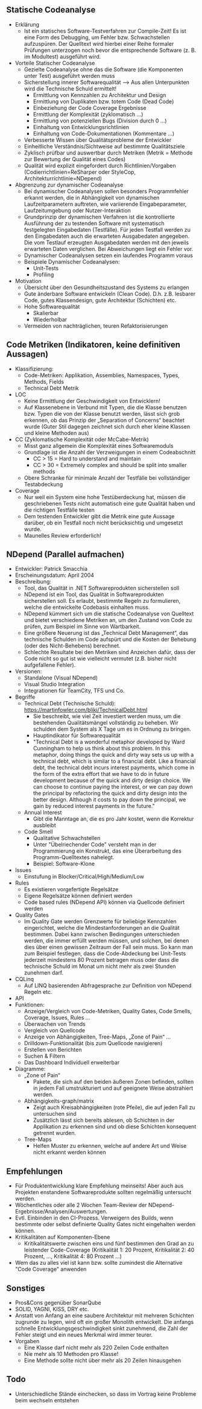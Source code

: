 ## Statische Codeanalyse
- Erklärung
    - Ist ein statisches Software-Testverfahren zur Compile-Zeit! Es ist eine Form des Debugging, um Fehler bzw. Schwachstellen aufzuspüren. Der Quelltext wird hierbei einer Reihe formaler Prüfungen unterzogen noch bevor die entsprechende Software (z. B. im Modultest) ausgeführt wird.
- Vorteile Statischer Codeanalyse
    - Gezielte Codeanalyse ohne das die Software (die Komponenten unter Test) ausgeführt werden muss
    - Sicherstellung innerer Softwarequalität --> Aus allen Unterpunkten wird die Technische Schuld ermittelt!
        - Ermittlung von Kennzahlen zu Architektur und Design
        - Ermittlung von Duplikaten bzw. totem Code (Dead Code)
        - Einbeziehung der Code Coverage Ergebnisse
        - Ermittlung der Komplexität (zyklomatisch ...)
        - Ermittlung von potenziellen Bugs (Division durch 0 ...)
        - Einhaltung von Entwicklungsrichtlinien 
        - Einhaltung von Code-Dokumentationen (Kommentare ...)
    - Verbesserte Wissen über Qualitätsprobleme der Entwickler
    - Einheitliche Verständnis/Sichtweise auf bestimmte Qualitätsziele
    - Zyklisch prüfbar und auswertbar durch Metriken (Metrik = Methode zur Bewertung der Qualität eines Codes)
    - Qualität wird explizit eingefordert durch Richtlinien/Vorgaben (Codierrichtlinien=ReSharper oder Style­Cop, Architekturrichtlinie=NDepend)
- Abgrenzung zur dynamischer Codeanalyse
    - Bei dynamischer Codeanalysen sollen besonders Programmfehler erkannt werden, die in Abhängigkeit von dynamischen Laufzeitparametern auftreten, wie variierende Eingabeparameter, Laufzeitumgebung oder Nutzer-Interaktion
    - Grundprinzip der dynamischen Verfahren ist die kontrollierte Ausführung der zu testenden Software mit systematisch festgelegten Eingabedaten (Testfälle). Für jeden Testfall werden zu den Eingabedaten auch die erwarteten Ausgabedaten angegeben. Die vom Testlauf erzeugten Ausgabedaten werden mit den jeweils erwarteten Daten verglichen. Bei Abweichungen liegt ein Fehler vor.
    - Dynamischer Codeanalysen setzen ein laufendes Programm voraus
    - Beispiele Dynamischer Codeanalysen:
        - Unit-Tests
        - Profiling
- Motivation
    - Übersicht über den Gesundheitszustand des Systems zu erlangen
    - Gute änderbare Software entwickeln (Clean Code). D.h. z.B. lesbarer Code, gutes Klassendesign, gute Architektur (Schichten) etc.
    - Hohe Softwarequalität
        - Skalierbar
        - Wiederholbar
    - Vermeiden von nachträglichen, teuren Refaktorisierungen

## Code Metriken (Indikatoren, keine definitiven Aussagen)
- Klassifizierung: 
    - Code-Metriken: Applikation, Assemblies, Namespaces, Types, Methods, Fields
    - Technical Debt Metrik
- LOC
    -  Keine Ermittlung der Geschwindigkeit von Entwicklern!
    -  Auf Klassenebene in Verbund mit Typen, die die Klasse benutzen bzw. Typen die von der Klasse benutzt werden, lässt sich grob erkennen, ob das Prinzip der „Separation of Concerns“ beachtet wurde (Guter Stil dagegen zeichnet sich durch eher kleine Klassen und kleine Methoden aus)
- CC (Zyklomatische Komplexität oder McCabe-Metrik)
    - Misst ganz allgemein die Komplexität eines Softwaremoduls
    - Grundlage ist die Anzahl der Verzweigungen in einem Codeabschnitt
        - CC > 15 = Hard to understand and maintain
        - CC > 30 = Extremely complex and should be split into smaller methods
    - Obere Schranke für minimale Anzahl der Testfälle bei vollständiger Testabdeckung
- Coverage
    -  Nur weil ein System eine hohe Testüberdeckung hat, müssen die geschriebenen Tests nicht automatisch eine gute Qualität haben und die richtigen Testfälle testen
    -  Dem testenden Entwickler gibt die Metrik eine gute Aussage darüber, ob ein Testfall noch nicht berücksichtig und umgesetzt wurde.
    -  Maunelles Review erforderlich!

## NDepend (Parallel aufmachen)
- Entwickler: Patrick Smacchia
- Erscheinungsdatum: April 2004
- Beschreibung: 
    - Tool, das Qualität in .NET Softwareprodukten sicherstellen soll 
    - NDepend ist ein Tool, das Qualität in Softwareprodukten sicherstellen soll. Es erlaubt, bestimmte Regeln zu formulieren, welche die entwickelte Codebasis einhalten muss.
    - NDepend kümmert sich um die statische Codeanalyse von Quelltext und bietet verschiedene Metriken an, um den Zustand von Code zu prüfen, zum Beispiel im Sinne von Wartbarkeit.
    - Eine größere Neuerung ist das „Technical Debt Management“, das technische Schulden im Code aufspürt und die Kosten der Behebung (oder des Nicht-Behebens) berechnet.
    - Schlechte Resultate bei den Metriken sind Anzeichen dafür, dass der Code nicht so gut ist wie vielleicht vermutet (z.B. bisher nicht aufgefallene Fehler).
- Versionen:
    - Standalone (Visual NDepend)
    - Visual Studio Integration
    - Integrationen für TeamCity, TFS und Co.
- Begriffe
    - Technical Debt (Technische Schuld): https://martinfowler.com/bliki/TechnicalDebt.html
        - Sie beschreibt, wie viel Zeit investiert werden muss, um die bestehenden Qualitätsmängel vollständig zu beheben. Wir schulden dem System als X Tage um es in Ordnung zu bringen.
        - Hauptindikator für Softwarequalität 
        - "Technical Debt is a wonderful metaphor developed by Ward Cunningham to help us think about this problem. In this metaphor, doing things the quick and dirty way sets us up with a technical debt, which is similar to a financial debt. Like a financial debt, the technical debt incurs interest payments, which come in the form of the extra effort that we have to do in future development because of the quick and dirty design choice. We can choose to continue paying the interest, or we can pay down the principal by refactoring the quick and dirty design into the better design. Although it costs to pay down the principal, we gain by reduced interest payments in the future."
    - Annual Interest
        - Gibt die Manntage an, die es pro Jahr kostet, wenn die Korrektur ausbleibt
    - Code Smell
        - Qualitative Schwachstellen
        - Unter "Übelriechender Code" versteht man in der Programmierung ein Konstrukt, das eine Überarbeitung des Programm-Quelltextes nahelegt.
        - Beispiel: Software-Klone
- Issues
    - Einstufung in Blocker/Critical/High/Medium/Low
- Rules
    - Es existieren vorgefertigte Regelsätze 
    - Eigene Regelsätze können definiert werden
    - Code based rules (NDepend API) können via Quellcode definiert werden
- Quality Gates
    - Im Quality Gate werden Grenzwerte für beliebige Kennzahlen eingerichtet, welche die Mindestanforderungen an die Qualität bestimmen. Dabei kann zwischen Bedingungen unterschieden werden, die immer erfüllt werden müssen, und solchen, bei denen dies über einen gewissen Zeitraum der Fall sein muss. So kann man zum Beispiel festlegen, dass die Code-Abdeckung bei Unit-Tests jederzeit mindestens 80 Prozent betragen muss oder dass die technische Schuld im Monat um nicht mehr als zwei Stunden zunehmen darf.
- CQLinq
    - Auf LINQ basierenden Abfragesprache zur Definition von NDepend Regeln etc.
- API
- Funktionen:
    - Anzeige/Vergleich von Code-Metriken, Quality Gates, Code Smells, Coverage, Issues, Rules ...
    - Überwachen von Trends
    - Vergleich von Quellcode
    - Anzeige von Abhängigkeiten, Tree-Maps, „Zone of Pain“ ...
    - Drilldown-Funktionalität (bis zum Quellcode navigieren)
    - Erstellen von Berichten
    - Suchen & Filtern
    - Das Dashboard Individuell erweiterbar
- Diagramme:
    - „Zone of Pain“
        - Pakete, die sich auf den beiden äußeren Zonen befinden, sollten in jedem Fall umstrukturiert und auf geeignete Weise abstrahiert werden.
    - Abhängigkeits-graph/matrix
        - Zeigt auch Kreisabhängigkeiten (rote Pfeile), die auf jeden Fall zu untersuchen sind
        - Zusätzlich lässt sich bereits ablesen, ob Schichten in der Applikation zu erkennen sind und ob diese Schichten konsequent getrennt wurden.
    - Tree-Maps
        - Helfen Muster zu erkennen, welche auf andere Art und Weise nicht erkannt werden können

## Empfehlungen
- Für Produktentwicklung klare Empfehlung meinseits! Aber auch aus Projekten enstandene Softwareprodukte sollten regelmäßig untersucht werden.
- Wöchentliches oder alle 2 Wochen Team-Review der NDepend-Ergebnisse/Analysen/Auswertungen.
- Evtl. Einbinden in den CI-Prozess. Verweigern des Builds, wenn bestimmte oder selbst definierte Quality Gates nicht eingehalten werden können.
- Kritikalitäten auf Komponenten-Ebene
    - Kritikalitätswerte zwischen eins und fünf bestimmen den Grad an zu leistender Code-Coverage (Kritikalität 1: 20 Prozent, Kritikalität 2: 40 Prozent, ..., Kritikalität 4: 80 Prozent ...)
- Wem das zu alles viel ist kann bzw. sollte zumindest die Alternative "Code Coverage" anwenden

## Sonstiges
- Pros&Cons gegenüber SonarQube
- SOLID, YAGNI, KISS, DRY etc.
- Anstatt von Anfang an eine saubere Architektur mit mehreren Schichten zugrunde zu legen, wird oft ein großer Monolith entwickelt. Die anfangs schnelle Entwicklungsgeschwindigkeit sinkt zunehmend, die Zahl der Fehler steigt und ein neues Merkmal wird immer teurer.
- Vorgaben
	- Eine Klasse darf nicht mehr als 220 Zeilen Code enthalten
	- Nie mehr als 10 Methoden pro Klasse!
	- Eine Methode sollte nicht über mehr als 20 Zeilen hinausgehen

## Todo
- Unterschiedliche Stände einchecken, so dass im Vortrag keine Probleme beim wechseln entstehen